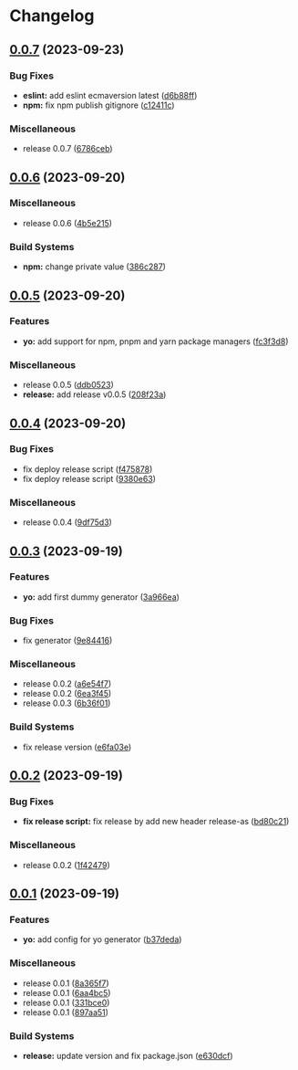 # Changelog

## [0.0.7](https://github.com/WaveOfDandelions/generator-dandelion-reactpack/compare/v0.0.6...v0.0.7) (2023-09-23)


### Bug Fixes

* **eslint:** add eslint ecmaversion latest ([d6b88ff](https://github.com/WaveOfDandelions/generator-dandelion-reactpack/commit/d6b88ff75c039408aedd66bed41bbbfc73a790ac))
* **npm:** fix npm publish gitignore ([c12411c](https://github.com/WaveOfDandelions/generator-dandelion-reactpack/commit/c12411caf636b95ef7c25c15aca05b7181c8f868))


### Miscellaneous

* release 0.0.7 ([6786ceb](https://github.com/WaveOfDandelions/generator-dandelion-reactpack/commit/6786ceb9460db806b3cdd733644aeb6e54fe50bf))

## [0.0.6](https://github.com/WaveOfDandelions/generator-reactpack/compare/v0.0.5...v0.0.6) (2023-09-20)


### Miscellaneous

* release 0.0.6 ([4b5e215](https://github.com/WaveOfDandelions/generator-reactpack/commit/4b5e2151afbd8874c3ce6d068d07494c339963a2))


### Build Systems

* **npm:** change private value ([386c287](https://github.com/WaveOfDandelions/generator-reactpack/commit/386c287fa543d06918ab0a239d70de70cb053cb5))

## [0.0.5](https://github.com/WaveOfDandelions/generator-reactpack/compare/v0.0.4...v0.0.5) (2023-09-20)


### Features

* **yo:** add support for npm, pnpm and yarn package managers ([fc3f3d8](https://github.com/WaveOfDandelions/generator-reactpack/commit/fc3f3d86333372724618dc398b0f39052629a93b))


### Miscellaneous

* release 0.0.5 ([ddb0523](https://github.com/WaveOfDandelions/generator-reactpack/commit/ddb052324e3eb01f24f3f78f2aa67dd8f79b197f))
* **release:** add release v0.0.5 ([208f23a](https://github.com/WaveOfDandelions/generator-reactpack/commit/208f23a706275a40ed9492171d86b5f917d40d29))

## [0.0.4](https://github.com/WaveOfDandelions/generator-reactpack/compare/v0.0.3...v0.0.4) (2023-09-20)


### Bug Fixes

* fix deploy release script ([f475878](https://github.com/WaveOfDandelions/generator-reactpack/commit/f475878aa5bf7efdf8bf8007c81f1cf4c40d3186))
* fix deploy release script ([9380e63](https://github.com/WaveOfDandelions/generator-reactpack/commit/9380e634a024d5a0b4342a7ff9408089bc82414c))


### Miscellaneous

* release 0.0.4 ([9df75d3](https://github.com/WaveOfDandelions/generator-reactpack/commit/9df75d33d2b7cedcd78611dfc4861e9e5ead3902))

## [0.0.3](https://github.com/WaveOfDandelions/generator-reactpack/compare/v0.0.2...v0.0.3) (2023-09-19)


### Features

* **yo:** add first dummy generator ([3a966ea](https://github.com/WaveOfDandelions/generator-reactpack/commit/3a966ea691e2c4af1abbf59b46ec5e86b87f3739))


### Bug Fixes

* fix generator ([9e84416](https://github.com/WaveOfDandelions/generator-reactpack/commit/9e844161b1c3e4bbcc2c063bee3e4758d2b4902f))


### Miscellaneous

* release 0.0.2 ([a6e54f7](https://github.com/WaveOfDandelions/generator-reactpack/commit/a6e54f7f1aa42da33d7d8097f46388e337141b88))
* release 0.0.2 ([6ea3f45](https://github.com/WaveOfDandelions/generator-reactpack/commit/6ea3f4576024a66517d5933a58c109980a3a859d))
* release 0.0.3 ([6b36f01](https://github.com/WaveOfDandelions/generator-reactpack/commit/6b36f010404f56681de7507b80212fc5303f4f65))


### Build Systems

* fix release version ([e6fa03e](https://github.com/WaveOfDandelions/generator-reactpack/commit/e6fa03ec98a773174fe4639f7c240df54e9b96be))

## [0.0.2](https://github.com/WaveOfDandelions/generator-reactpack/compare/v0.0.1...v0.0.2) (2023-09-19)


### Bug Fixes

* **fix release script:** fix release by add new header release-as ([bd80c21](https://github.com/WaveOfDandelions/generator-reactpack/commit/bd80c2141fcb61e99eedcf2fc745ed1880ef31b3))


### Miscellaneous

* release 0.0.2 ([1f42479](https://github.com/WaveOfDandelions/generator-reactpack/commit/1f424799fe51aff32c21e28153141e5d8ae52ad5))

## [0.0.1](https://github.com/WaveOfDandelions/generator-reactpack/compare/v0.0.1...v0.0.1) (2023-09-19)


### Features

* **yo:** add config for yo generator ([b37deda](https://github.com/WaveOfDandelions/generator-reactpack/commit/b37deda69231f063603c6aae60de17c20c13034d))


### Miscellaneous

* release 0.0.1 ([8a365f7](https://github.com/WaveOfDandelions/generator-reactpack/commit/8a365f7c6ad5233bdcdc59d5e6cbc8e2a88cdc71))
* release 0.0.1 ([6aa4bc5](https://github.com/WaveOfDandelions/generator-reactpack/commit/6aa4bc5f408a8bb42c0bd027cb2bd8801e34b550))
* release 0.0.1 ([331bce0](https://github.com/WaveOfDandelions/generator-reactpack/commit/331bce0c53a3f818b9e168b642539b6b9197b6c9))
* release 0.0.1 ([897aa51](https://github.com/WaveOfDandelions/generator-reactpack/commit/897aa5143144ca2decb9d99e0fcb5ed23502b43b))


### Build Systems

* **release:** update version and fix package.json ([e630dcf](https://github.com/WaveOfDandelions/generator-reactpack/commit/e630dcf8cd69a8ffd8ad060c70f9f0553ab7a50f))
